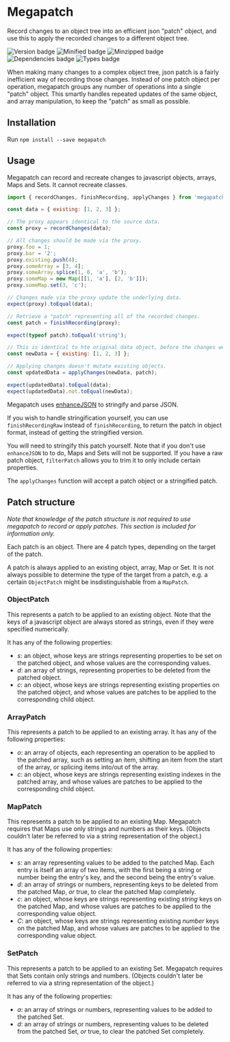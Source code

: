 # Megapatch

Record changes to an object tree into an efficient json "patch" object, and use this to apply the recorded changes to a different object tree.

![Version badge](https://badgen.net/npm/v/megapatch) ![Minified badge](https://badgen.net/bundlephobia/min/megapatch) ![Minzipped badge](https://badgen.net/bundlephobia/minzip/megapatch) ![Dependencies badge](https://badgen.net/bundlephobia/dependency-count/megapatch) ![Types badge](https://badgen.net/npm/types/megapatch)

When making many changes to a complex object tree, json patch is a fairly inefficient way of recording those changes.
Instead of one patch object per operation, megapatch groups any number of operations into a single "patch" object.
This smartly handles repeated updates of the same object, and array manipulation, to keep the "patch" as small as possible.

## Installation
Run `npm install --save megapatch`

## Usage

Megapatch can record and recreate changes to javascript objects, arrays, Maps and Sets. It cannot recreate classes.

```javascript
import { recordChanges, finishRecording, applyChanges } from 'megapatch';

const data = { existing: [1, 2, 3] };

// The proxy appears identical to the source data.
const proxy = recordChanges(data); 

// All changes should be made via the proxy.
proxy.foo = 1;
proxy.bar = '2';
proxy.existing.push(4);
proxy.someArray = [3, 4];
proxy.someArray.splice(1, 0, 'a', 'b');
proxy.someMap = new Map([[1, 'a'], [2, 'b']]);
proxy.someMap.set(3, 'c');

// Changes made via the proxy update the underlying data.
expect(proxy).toEqual(data);

// Retrieve a "patch" representing all of the recorded changes.
const patch = finishRecording(proxy);

expect(typeof patch).toEqual('string');

// This is identical to hte original data object, before the changes were recorded.
const newData = { existing: [1, 2, 3] };

// Applying changes doesn't mutate existing objects.
const updatedData = applyChanges(newData, patch);

expect(updatedData).toEqual(data);
expect(updatedData).not.toEqual(newData);
```

Megapatch uses [enhanceJSON](https://github.com/FTWinston/enhanceJSON) to stringify and parse JSON.

If you wish to handle stringification yourself, you can use `finishRecordingRaw` instead of `finishRecording`, to return the patch in object format, instead of getting the stringified version.

You will need to stringify this patch yourself. Note that if you don't use `enhanceJSON` to to do, Maps and Sets will not be supported. If you have a raw patch object, `filterPatch` allows you to trim it to only include certain properties.

The `applyChanges` function will accept a patch object or a stringified patch.

## Patch structure
_Note that knowledge of the patch structure is not required to use megapatch to record or apply patches. This section is included for information only._

Each patch is an object. There are 4 patch types, depending on the target of the patch.

A patch is always applied to an existing object, array, Map or Set. It is not always possible to determine the type of the target from a patch, e.g. a certain `ObjectPatch` might be insdistinguishable from a `MapPatch`.

### ObjectPatch
This represents a patch to be applied to an existing object. Note that the keys of a javascript object are always stored as strings, even if they were specified numerically.

It has any of the following properties:
- *s*: an object, whose keys are strings representing properties to be set on the patched object, and whose values are the corresponding values.
- *d*: an array of strings, representing properties to be deleted from the patched object.
- *c*: an object, whose keys are strings representing existing properties on the patched object, and whose values are patches to be applied to the corresponding child object.

### ArrayPatch
This represents a patch to be applied to an existing array. It has any of the following properties:
- *o*: an array of objects, each representing an operation to be applied to the patched array, such as setting an item, shifting an item from the start of the array, or splicing items into/out of the array.
- *c*: an object, whose keys are strings representing existing indexes in the patched array, and whose values are patches to be applied to the corresponding child object.

### MapPatch
This represents a patch to be applied to an existing Map. Megapatch requires that Maps use only strings and numbers as their keys. (Objects couldn't later be referred to via a string representation of the object.)

It has any of the following properties:
- *s*: an array representing values to be added to the patched Map. Each entry is itself an array of two items, with the first being a string or number being the entry's key, and the second being the entry's value.
- *d*: an array of strings or numbers, representing keys to be deleted from the patched Map, _or_ true, to clear the patched Map completely.
- *c*: an object, whose keys are strings representing existing _string_ keys on the patched Map, and whose values are patches to be applied to the corresponding value object.
- *C*: an object, whose keys are strings representing existing _number_ keys on the patched Map, and whose values are patches to be applied to the corresponding value object.

### SetPatch
This represents a patch to be applied to an existing Set. Megapatch requires that Sets contain only strings and numbers. (Objects couldn't later be referred to via a string representation of the object.)

It has any of the following properties:
- *a*: an array of strings or numbers, representing values to be added to the patched Set.
- *d*: an array of strings or numbers, representing values to be deleted from the patched Set, _or_ true, to clear the patched Set completely.

